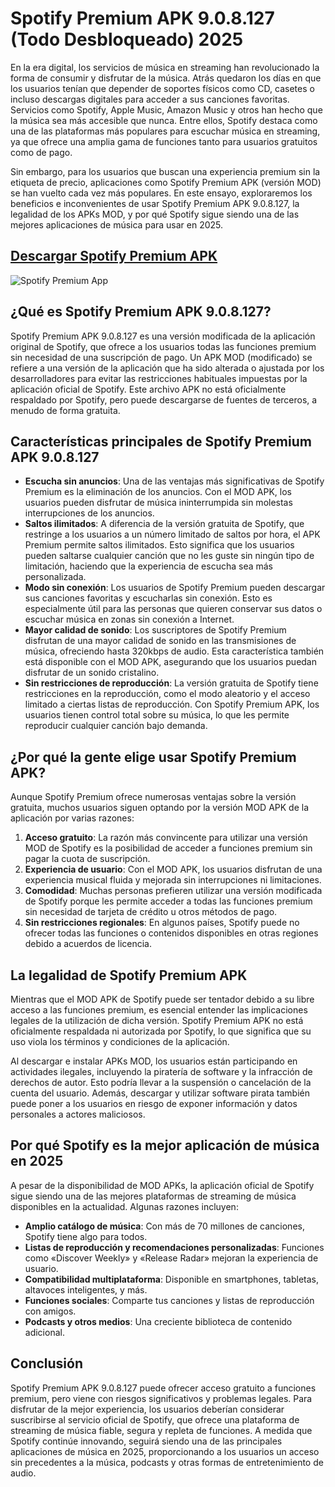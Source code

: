# Spotify Premium APK 9.0.8.127 (Todo Desbloqueado) 2025

En la era digital, los servicios de música en streaming han revolucionado la forma de consumir y disfrutar de la música. Atrás quedaron los días en que los usuarios tenían que depender de soportes físicos como CD, casetes o incluso descargas digitales para acceder a sus canciones favoritas. Servicios como Spotify, Apple Music, Amazon Music y otros han hecho que la música sea más accesible que nunca. Entre ellos, Spotify destaca como una de las plataformas más populares para escuchar música en streaming, ya que ofrece una amplia gama de funciones tanto para usuarios gratuitos como de pago.

Sin embargo, para los usuarios que buscan una experiencia premium sin la etiqueta de precio, aplicaciones como Spotify Premium APK (versión MOD) se han vuelto cada vez más populares. En este ensayo, exploraremos los beneficios e inconvenientes de usar Spotify Premium APK 9.0.8.127, la legalidad de los APKs MOD, y por qué Spotify sigue siendo una de las mejores aplicaciones de música para usar en 2025.
## [Descargar Spotify Premium APK](https://thespotifypremiumapk.com/)
![Spotify Premium App](https://github.com/user-attachments/assets/1014107c-9018-4bcb-9329-1b4590230bd0)

## ¿Qué es Spotify Premium APK 9.0.8.127?

Spotify Premium APK 9.0.8.127 es una versión modificada de la aplicación original de Spotify, que ofrece a los usuarios todas las funciones premium sin necesidad de una suscripción de pago. Un APK MOD (modificado) se refiere a una versión de la aplicación que ha sido alterada o ajustada por los desarrolladores para evitar las restricciones habituales impuestas por la aplicación oficial de Spotify. Este archivo APK no está oficialmente respaldado por Spotify, pero puede descargarse de fuentes de terceros, a menudo de forma gratuita.

## Características principales de Spotify Premium APK 9.0.8.127

- **Escucha sin anuncios**: Una de las ventajas más significativas de Spotify Premium es la eliminación de los anuncios. Con el MOD APK, los usuarios pueden disfrutar de música ininterrumpida sin molestas interrupciones de los anuncios.  
- **Saltos ilimitados**: A diferencia de la versión gratuita de Spotify, que restringe a los usuarios a un número limitado de saltos por hora, el APK Premium permite saltos ilimitados. Esto significa que los usuarios pueden saltarse cualquier canción que no les guste sin ningún tipo de limitación, haciendo que la experiencia de escucha sea más personalizada.  
- **Modo sin conexión**: Los usuarios de Spotify Premium pueden descargar sus canciones favoritas y escucharlas sin conexión. Esto es especialmente útil para las personas que quieren conservar sus datos o escuchar música en zonas sin conexión a Internet.  
- **Mayor calidad de sonido**: Los suscriptores de Spotify Premium disfrutan de una mayor calidad de sonido en las transmisiones de música, ofreciendo hasta 320kbps de audio. Esta característica también está disponible con el MOD APK, asegurando que los usuarios puedan disfrutar de un sonido cristalino.  
- **Sin restricciones de reproducción**: La versión gratuita de Spotify tiene restricciones en la reproducción, como el modo aleatorio y el acceso limitado a ciertas listas de reproducción. Con Spotify Premium APK, los usuarios tienen control total sobre su música, lo que les permite reproducir cualquier canción bajo demanda.  

## ¿Por qué la gente elige usar Spotify Premium APK?

Aunque Spotify Premium ofrece numerosas ventajas sobre la versión gratuita, muchos usuarios siguen optando por la versión MOD APK de la aplicación por varias razones:

1. **Acceso gratuito**: La razón más convincente para utilizar una versión MOD de Spotify es la posibilidad de acceder a funciones premium sin pagar la cuota de suscripción.  
2. **Experiencia de usuario**: Con el MOD APK, los usuarios disfrutan de una experiencia musical fluida y mejorada sin interrupciones ni limitaciones.  
3. **Comodidad**: Muchas personas prefieren utilizar una versión modificada de Spotify porque les permite acceder a todas las funciones premium sin necesidad de tarjeta de crédito u otros métodos de pago.  
4. **Sin restricciones regionales**: En algunos países, Spotify puede no ofrecer todas las funciones o contenidos disponibles en otras regiones debido a acuerdos de licencia.  

## La legalidad de Spotify Premium APK

Mientras que el MOD APK de Spotify puede ser tentador debido a su libre acceso a las funciones premium, es esencial entender las implicaciones legales de la utilización de dicha versión. Spotify Premium APK no está oficialmente respaldada ni autorizada por Spotify, lo que significa que su uso viola los términos y condiciones de la aplicación. 

Al descargar e instalar APKs MOD, los usuarios están participando en actividades ilegales, incluyendo la piratería de software y la infracción de derechos de autor. Esto podría llevar a la suspensión o cancelación de la cuenta del usuario. Además, descargar y utilizar software pirata también puede poner a los usuarios en riesgo de exponer información y datos personales a actores maliciosos.

## Por qué Spotify es la mejor aplicación de música en 2025

A pesar de la disponibilidad de MOD APKs, la aplicación oficial de Spotify sigue siendo una de las mejores plataformas de streaming de música disponibles en la actualidad. Algunas razones incluyen:  

- **Amplio catálogo de música**: Con más de 70 millones de canciones, Spotify tiene algo para todos.  
- **Listas de reproducción y recomendaciones personalizadas**: Funciones como «Discover Weekly» y «Release Radar» mejoran la experiencia de usuario.  
- **Compatibilidad multiplataforma**: Disponible en smartphones, tabletas, altavoces inteligentes, y más.  
- **Funciones sociales**: Comparte tus canciones y listas de reproducción con amigos.  
- **Podcasts y otros medios**: Una creciente biblioteca de contenido adicional.  

## Conclusión

Spotify Premium APK 9.0.8.127 puede ofrecer acceso gratuito a funciones premium, pero viene con riesgos significativos y problemas legales. Para disfrutar de la mejor experiencia, los usuarios deberían considerar suscribirse al servicio oficial de Spotify, que ofrece una plataforma de streaming de música fiable, segura y repleta de funciones. A medida que Spotify continúe innovando, seguirá siendo una de las principales aplicaciones de música en 2025, proporcionando a los usuarios un acceso sin precedentes a la música, podcasts y otras formas de entretenimiento de audio.
